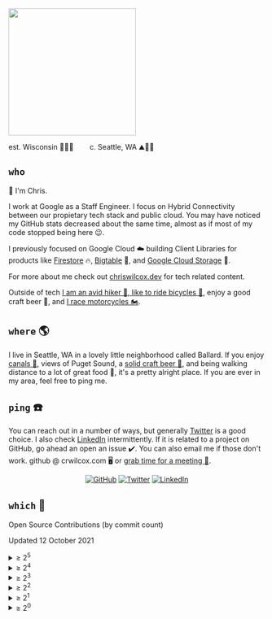 <img src="https://pbs.twimg.com/media/D4DxJCQX4AIE5gX?format=jpg" height="250">

est. Wisconsin 🧀🐄🍺 &nbsp;&nbsp;&nbsp;&nbsp;&nbsp;&nbsp; c. Seattle, WA ⛰️🌲🚢


## `who`

👋 I'm Chris. 

I work at Google as a Staff Engineer. I focus on Hybrid Connectivity between our propietary tech stack and public cloud. You may have noticed my GitHub stats decreased about the same time, almost as if most of my code stopped being here 😉.

I previously focused on Google Cloud ☁️ building Client Libraries for products like [Firestore](https://cloud.google.com/firestore/docs/quickstart-servers#add_data) 🔥, [Bigtable](https://cloud.google.com/bigtable/docs/writing-data#simple) 🏓, and [Google Cloud Storage](https://cloud.google.com/storage/docs/uploading-objects#storage-upload-object-code-sample) 💽.

For more about me check out [chriswilcox.dev](https://chriswilcox.dev) for tech related content. 

Outside of tech [I am an avid hiker 🥾, like to ride bicycles 🚴](https://www.strava.com/athletes/13914849), enjoy a good craft beer 🍺, and [I race motorcycles 🏍️](https://chriswilcox.racing).

## `where` 🌎

I live in Seattle, WA in a lovely little neighborhood called Ballard. If you enjoy [canals 🚢](https://en.wikipedia.org/wiki/Ballard_Locks), views of Puget Sound, a [solid craft beer 🍻](http://www.visitballard.com/craftbrews/), and being walking distance to a lot of great food 🥄, it's a pretty alright place. If you are ever in my area, feel free to ping me.

## `ping` ☎️

You can reach out in a number of ways, but generally [Twitter](https://twitter.com/chriswilcox47) is a good choice. I also check [LinkedIn](https://www.linkedin.com/in/chrisrwilcox) intermittently. If it is related to a project on GitHub, go ahead an open an issue ✔️. You can also email me if those don't work. github @ crwilcox.com 🖥️ or [grab time for a meeting 📅](https://calendly.com/crwilcox47/30min).

<p align="center">
	<a href="https://github.com/crwilcox"><img src="https://img.shields.io/github/followers/crwilcox.svg?label=GitHub&style=social" alt="GitHub"></a>
	<a href="https://twitter.com/chriswilcox47"><img src="https://img.shields.io/twitter/follow/chriswilcox47?label=Twitter&style=social" alt="Twitter"></a>
	<a href="https://www.linkedin.com/in/chrisrwilcox"><img src="https://img.shields.io/badge/LinkedIn--_.svg?style=social&logo=linkedin" alt="LinkedIn"></a>
</p>


## `which` 🤖

Open Source Contributions (by commit count)

Updated 12 October 2021

<details>
  <summary>&ge; 2<sup>5</sup></summary>
  <ol>
    <li><a href="https://github.com/googleapis/google-cloud-python/commits?author=crwilcox">googleapis/google-cloud-python</a></li>
    <li><a href="https://github.com/Microsoft/nodejstools/commits?author=crwilcox">Microsoft/nodejstools</a></li>
    <li><a href="https://github.com/google/exposure-notifications-server/commits?author=crwilcox">google/exposure-notifications-server</a></li>
    <li><a href="https://github.com/googleapis/python-firestore/commits?author=crwilcox">googleapis/python-firestore</a></li>
    <li><a href="https://github.com/crwilcox/azure-sdk-for-python/commits?author=crwilcox">crwilcox/azure-sdk-for-python</a></li>
    <li><a href="https://github.com/Microsoft/PTVS/commits?author=crwilcox">Microsoft/PTVS</a></li>
    <li><a href="https://github.com/googleapis/synthtool/commits?author=crwilcox">googleapis/synthtool</a></li>
    <li><a href="https://github.com/Microsoft/AzureFilesFUSE/commits?author=crwilcox">Microsoft/AzureFilesFUSE</a></li>
    <li><a href="https://github.com/googleapis/python-storage/commits?author=crwilcox">googleapis/python-storage</a></li>
    <li><a href="https://github.com/googleapis/python-datastore/commits?author=crwilcox">googleapis/python-datastore</a></li>
    <li><a href="https://github.com/googleapis/python-spanner/commits?author=crwilcox">googleapis/python-spanner</a></li>
    <li><a href="https://github.com/googleapis/python-bigtable/commits?author=crwilcox">googleapis/python-bigtable</a></li>
    <li><a href="https://github.com/googleapis/python-api-core/commits?author=crwilcox">googleapis/python-api-core</a></li>
    <li><a href="https://github.com/googleapis/python-ndb/commits?author=crwilcox">googleapis/python-ndb</a></li>
    <li><a href="https://github.com/googleapis/google-cloud-go/commits?author=crwilcox">googleapis/google-cloud-go</a></li>
  </ol>
</details>


<details>
  <summary>&ge; 2<sup>4</sup></summary>
  <ol>
    <li><a href="https://github.com/googleapis/python-crc32c/commits?author=crwilcox">googleapis/python-crc32c</a></li>
    <li><a href="https://github.com/googleapis/python-videointelligence/commits?author=crwilcox">googleapis/python-videointelligence</a></li>
    <li><a href="https://github.com/googleapis/python-dlp/commits?author=crwilcox">googleapis/python-dlp</a></li>
    <li><a href="https://github.com/googleapis/python-speech/commits?author=crwilcox">googleapis/python-speech</a></li>
    <li><a href="https://github.com/googleapis/python-monitoring/commits?author=crwilcox">googleapis/python-monitoring</a></li>
    <li><a href="https://github.com/googleapis/python-pubsub/commits?author=crwilcox">googleapis/python-pubsub</a></li>
    <li><a href="https://github.com/googleapis/python-vision/commits?author=crwilcox">googleapis/python-vision</a></li>
    <li><a href="https://github.com/googleapis/python-tasks/commits?author=crwilcox">googleapis/python-tasks</a></li>
    <li><a href="https://github.com/googleapis/nodejs-spanner/commits?author=crwilcox">googleapis/nodejs-spanner</a></li>
    <li><a href="https://github.com/googleapis/python-dataproc/commits?author=crwilcox">googleapis/python-dataproc</a></li>
    <li><a href="https://github.com/googleapis/python-redis/commits?author=crwilcox">googleapis/python-redis</a></li>
    <li><a href="https://github.com/googleapis/python-trace/commits?author=crwilcox">googleapis/python-trace</a></li>
    <li><a href="https://github.com/googleapis/nodejs-iot/commits?author=crwilcox">googleapis/nodejs-iot</a></li>
    <li><a href="https://github.com/GoogleCloudPlatform/python-docs-samples/commits?author=crwilcox">GoogleCloudPlatform/python-docs-samples</a></li>
    <li><a href="https://github.com/googleapis/python-securitycenter/commits?author=crwilcox">googleapis/python-securitycenter</a></li>
    <li><a href="https://github.com/googleapis/python-iot/commits?author=crwilcox">googleapis/python-iot</a></li>
    <li><a href="https://github.com/googleapis/nodejs-redis/commits?author=crwilcox">googleapis/nodejs-redis</a></li>
    <li><a href="https://github.com/googleapis/python-dialogflow/commits?author=crwilcox">googleapis/python-dialogflow</a></li>
    <li><a href="https://github.com/googleapis/python-container/commits?author=crwilcox">googleapis/python-container</a></li>
    <li><a href="https://github.com/googleapis/python-logging/commits?author=crwilcox">googleapis/python-logging</a></li>
    <li><a href="https://github.com/googleapis/python-bigquery/commits?author=crwilcox">googleapis/python-bigquery</a></li>
    <li><a href="https://github.com/googleapis/python-automl/commits?author=crwilcox">googleapis/python-automl</a></li>
    <li><a href="https://github.com/googleapis/python-scheduler/commits?author=crwilcox">googleapis/python-scheduler</a></li>
    <li><a href="https://github.com/googleapis/python-texttospeech/commits?author=crwilcox">googleapis/python-texttospeech</a></li>
    <li><a href="https://github.com/googleapis/python-language/commits?author=crwilcox">googleapis/python-language</a></li>
    <li><a href="https://github.com/googleapis/python-bigquery-datatransfer/commits?author=crwilcox">googleapis/python-bigquery-datatransfer</a></li>
    <li><a href="https://github.com/googleapis/python-kms/commits?author=crwilcox">googleapis/python-kms</a></li>
    <li><a href="https://github.com/googleapis/python-websecurityscanner/commits?author=crwilcox">googleapis/python-websecurityscanner</a></li>
    <li><a href="https://github.com/googleapis/python-asset/commits?author=crwilcox">googleapis/python-asset</a></li>
    <li><a href="https://github.com/googleapis/python-error-reporting/commits?author=crwilcox">googleapis/python-error-reporting</a></li>
  </ol>
</details>


<details>
  <summary>&ge; 2<sup>3</sup></summary>
  <ol>
    <li><a href="https://github.com/nextstrain/auspice/commits?author=crwilcox">nextstrain/auspice</a></li>
    <li><a href="https://github.com/google/exposure-notifications-verification-server/commits?author=crwilcox">google/exposure-notifications-verification-server</a></li>
    <li><a href="https://github.com/googleapis/google-cloud-ruby/commits?author=crwilcox">googleapis/google-cloud-ruby</a></li>
    <li><a href="https://github.com/googleapis/python-oslogin/commits?author=crwilcox">googleapis/python-oslogin</a></li>
    <li><a href="https://github.com/googleapis/python-translate/commits?author=crwilcox">googleapis/python-translate</a></li>
    <li><a href="https://github.com/googleapis/google-resumable-media-python/commits?author=crwilcox">googleapis/google-resumable-media-python</a></li>
    <li><a href="https://github.com/googleapis/python-iam/commits?author=crwilcox">googleapis/python-iam</a></li>
    <li><a href="https://github.com/googleapis/python-runtimeconfig/commits?author=crwilcox">googleapis/python-runtimeconfig</a></li>
    <li><a href="https://github.com/enricosada/VisualStudio-SharedProject/commits?author=crwilcox">enricosada/VisualStudio-SharedProject</a></li>
    <li><a href="https://github.com/Microsoft/VisualStudio-SharedProject/commits?author=crwilcox">Microsoft/VisualStudio-SharedProject</a></li>
    <li><a href="https://github.com/googleapis/python-cloud-core/commits?author=crwilcox">googleapis/python-cloud-core</a></li>
    <li><a href="https://github.com/googleapis/nodejs-speech/commits?author=crwilcox">googleapis/nodejs-speech</a></li>
    <li><a href="https://github.com/googleapis/google-auth-library-python/commits?author=crwilcox">googleapis/google-auth-library-python</a></li>
    <li><a href="https://github.com/googleapis/nodejs-datastore/commits?author=crwilcox">googleapis/nodejs-datastore</a></li>
    <li><a href="https://github.com/googleapis/sloth/commits?author=crwilcox">googleapis/sloth</a></li>
    <li><a href="https://github.com/googleapis/python-dns/commits?author=crwilcox">googleapis/python-dns</a></li>
    <li><a href="https://github.com/googleapis/python-resource-manager/commits?author=crwilcox">googleapis/python-resource-manager</a></li>
    <li><a href="https://github.com/googleapis/nodejs-dialogflow/commits?author=crwilcox">googleapis/nodejs-dialogflow</a></li>
  </ol>
</details>


<details>
  <summary>&ge; 2<sup>2</sup></summary>
  <ol>
    <li><a href="https://github.com/googleapis/nodejs-bigtable/commits?author=crwilcox">googleapis/nodejs-bigtable</a></li>
    <li><a href="https://github.com/mousetraps/xtvs-common/commits?author=crwilcox">mousetraps/xtvs-common</a></li>
    <li><a href="https://github.com/googleapis/testing-infra-docker/commits?author=crwilcox">googleapis/testing-infra-docker</a></li>
    <li><a href="https://github.com/googleapis/python-bigquery-storage/commits?author=crwilcox">googleapis/python-bigquery-storage</a></li>
    <li><a href="https://github.com/googleapis/nodejs-firestore/commits?author=crwilcox">googleapis/nodejs-firestore</a></li>
    <li><a href="https://github.com/googleapis/nodejs-vision/commits?author=crwilcox">googleapis/nodejs-vision</a></li>
    <li><a href="https://github.com/GoogleCloudPlatform/oss-test-infra/commits?author=crwilcox">GoogleCloudPlatform/oss-test-infra</a></li>
    <li><a href="https://github.com/urllib3/urllib3/commits?author=crwilcox">urllib3/urllib3</a></li>
    <li><a href="https://github.com/googleapis/nodejs-pubsub/commits?author=crwilcox">googleapis/nodejs-pubsub</a></li>
    <li><a href="https://github.com/GoogleCloudPlatform/golang-samples/commits?author=crwilcox">GoogleCloudPlatform/golang-samples</a></li>
    <li><a href="https://github.com/googleapis/gax-nodejs/commits?author=crwilcox">googleapis/gax-nodejs</a></li>
    <li><a href="https://github.com/googleapis/python-talent/commits?author=crwilcox">googleapis/python-talent</a></li>
    <li><a href="https://github.com/Microsoft/RTVS/commits?author=crwilcox">Microsoft/RTVS</a></li>
    <li><a href="https://github.com/googleapis/nodejs-dlp/commits?author=crwilcox">googleapis/nodejs-dlp</a></li>
    <li><a href="https://github.com/googleapis/nodejs-tasks/commits?author=crwilcox">googleapis/nodejs-tasks</a></li>
    <li><a href="https://github.com/googleapis/releasetool/commits?author=crwilcox">googleapis/releasetool</a></li>
    <li><a href="https://github.com/googleapis/google-cloud-java/commits?author=crwilcox">googleapis/google-cloud-java</a></li>
    <li><a href="https://github.com/googleapis/nodejs-storage/commits?author=crwilcox">googleapis/nodejs-storage</a></li>
    <li><a href="https://github.com/AzureAD/azure-activedirectory-library-for-nodejs/commits?author=crwilcox">AzureAD/azure-activedirectory-library-for-nodejs</a></li>
    <li><a href="https://github.com/googleapis/repo-automation-bots/commits?author=crwilcox">googleapis/repo-automation-bots</a></li>
  </ol>
</details>


<details>
  <summary>&ge; 2<sup>1</sup></summary>
  <ol>
    <li><a href="https://github.com/googleapis/nodejs-logging/commits?author=crwilcox">googleapis/nodejs-logging</a></li>
    <li><a href="https://github.com/googleapis/google-api-python-client/commits?author=crwilcox">googleapis/google-api-python-client</a></li>
    <li><a href="https://github.com/jonparrott/nox/commits?author=crwilcox">jonparrott/nox</a></li>
    <li><a href="https://github.com/googleapis/release-please/commits?author=crwilcox">googleapis/release-please</a></li>
    <li><a href="https://github.com/googleapis/java-firestore/commits?author=crwilcox">googleapis/java-firestore</a></li>
    <li><a href="https://github.com/PyGithub/PyGithub/commits?author=crwilcox">PyGithub/PyGithub</a></li>
    <li><a href="https://github.com/Azure/Azure-MachineLearning-ClientLibrary-Python/commits?author=crwilcox">Azure/Azure-MachineLearning-ClientLibrary-Python</a></li>
    <li><a href="https://github.com/googleapis/proto-plus-python/commits?author=crwilcox">googleapis/proto-plus-python</a></li>
    <li><a href="https://github.com/GoogleCloudPlatform/gcloud-node/commits?author=crwilcox">GoogleCloudPlatform/gcloud-node</a></li>
    <li><a href="https://github.com/googledatalab/pydatalab/commits?author=crwilcox">googledatalab/pydatalab</a></li>
    <li><a href="https://github.com/googleapis/nodejs-logging-bunyan/commits?author=crwilcox">googleapis/nodejs-logging-bunyan</a></li>
    <li><a href="https://github.com/python/pythondotorg/commits?author=crwilcox">python/pythondotorg</a></li>
    <li><a href="https://github.com/googleapis/nodejs-text-to-speech/commits?author=crwilcox">googleapis/nodejs-text-to-speech</a></li>
    <li><a href="https://github.com/googleapis/gapic-generator-python/commits?author=crwilcox">googleapis/gapic-generator-python</a></li>
    <li><a href="https://github.com/jaredpar/ConversionTools/commits?author=crwilcox">jaredpar/ConversionTools</a></li>
    <li><a href="https://github.com/googleapis/nodejs-logging-winston/commits?author=crwilcox">googleapis/nodejs-logging-winston</a></li>
    <li><a href="https://github.com/GoogleCloudPlatform/getting-started-python/commits?author=crwilcox">GoogleCloudPlatform/getting-started-python</a></li>
    <li><a href="https://github.com/googleapis/nodejs-bigquery/commits?author=crwilcox">googleapis/nodejs-bigquery</a></li>
    <li><a href="https://github.com/googleapis/nodejs-video-intelligence/commits?author=crwilcox">googleapis/nodejs-video-intelligence</a></li>
    <li><a href="https://github.com/Microsoft/PTVS-Samples/commits?author=crwilcox">Microsoft/PTVS-Samples</a></li>
    <li><a href="https://github.com/googleapis/google-cloud-node/commits?author=crwilcox">googleapis/google-cloud-node</a></li>
  </ol>
</details>


<details>
  <summary>&ge; 2<sup>0</sup></summary>
  <ol>
    <li><a href="https://github.com/borisyankov/DefinitelyTyped/commits?author=crwilcox">borisyankov/DefinitelyTyped</a></li>
    <li><a href="https://github.com/GoogleCloudPlatform/cloud-sql-python-connector/commits?author=crwilcox">GoogleCloudPlatform/cloud-sql-python-connector</a></li>
    <li><a href="https://github.com/GoogleCloudPlatform/ruby-docs-samples/commits?author=crwilcox">GoogleCloudPlatform/ruby-docs-samples</a></li>
    <li><a href="https://github.com/googleapis/nodejs-promisify/commits?author=crwilcox">googleapis/nodejs-promisify</a></li>
    <li><a href="https://github.com/googleapis/nodejs-bigquery-data-transfer/commits?author=crwilcox">googleapis/nodejs-bigquery-data-transfer</a></li>
    <li><a href="https://github.com/grpc/grpc/commits?author=crwilcox">grpc/grpc</a></li>
    <li><a href="https://github.com/googleapis/nodejs-automl/commits?author=crwilcox">googleapis/nodejs-automl</a></li>
    <li><a href="https://github.com/googleapis/nodejs-cloud-container/commits?author=crwilcox">googleapis/nodejs-cloud-container</a></li>
    <li><a href="https://github.com/googleapis/nodejs-common/commits?author=crwilcox">googleapis/nodejs-common</a></li>
    <li><a href="https://github.com/stephenplusplus/gcp-metadata/commits?author=crwilcox">stephenplusplus/gcp-metadata</a></li>
    <li><a href="https://github.com/DrSkippy/Data-Science-45min-Intros/commits?author=crwilcox">DrSkippy/Data-Science-45min-Intros</a></li>
    <li><a href="https://github.com/googleapis/nodejs-os-login/commits?author=crwilcox">googleapis/nodejs-os-login</a></li>
    <li><a href="https://github.com/googleapis/nodejs-common-grpc/commits?author=crwilcox">googleapis/nodejs-common-grpc</a></li>
    <li><a href="https://github.com/googleapis/nodejs-language/commits?author=crwilcox">googleapis/nodejs-language</a></li>
    <li><a href="https://github.com/googleapis/nodejs-error-reporting/commits?author=crwilcox">googleapis/nodejs-error-reporting</a></li>
    <li><a href="https://github.com/googleapis/nodejs-datastore-kvstore/commits?author=crwilcox">googleapis/nodejs-datastore-kvstore</a></li>
    <li><a href="https://github.com/googleapis/nodejs-asset/commits?author=crwilcox">googleapis/nodejs-asset</a></li>
    <li><a href="https://github.com/stephenplusplus/gcloud-kvstore/commits?author=crwilcox">stephenplusplus/gcloud-kvstore</a></li>
    <li><a href="https://github.com/jupyter/jupyterlab/commits?author=crwilcox">jupyter/jupyterlab</a></li>
    <li><a href="https://github.com/bokeh/bokeh/commits?author=crwilcox">bokeh/bokeh</a></li>
    <li><a href="https://github.com/googleapis/nodejs-paginator/commits?author=crwilcox">googleapis/nodejs-paginator</a></li>
    <li><a href="https://github.com/googleapis/nodejs-projectify/commits?author=crwilcox">googleapis/nodejs-projectify</a></li>
    <li><a href="https://github.com/googleapis/python-containeranalysis/commits?author=crwilcox">googleapis/python-containeranalysis</a></li>
    <li><a href="https://github.com/googleapis/gcp-metadata/commits?author=crwilcox">googleapis/gcp-metadata</a></li>
    <li><a href="https://github.com/pypa/warehouse/commits?author=crwilcox">pypa/warehouse</a></li>
  </ol>
</details>
